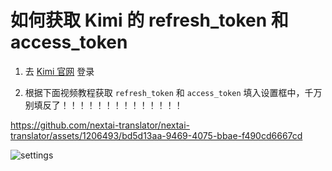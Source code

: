 如何获取 Kimi 的 refresh_token 和 access_token
============================================

1. 去 [Kimi 官网](https://kimi.moonshot.cn) 登录

2. 根据下面视频教程获取 `refresh_token` 和 `access_token` 填入设置框中，千万别填反了！！！！！！！！！！！！！！

  https://github.com/nextai-translator/nextai-translator/assets/1206493/bd5d13aa-9469-4075-bbae-f490cd6667cd

  ![settings](https://github.com/nextai-translator/nextai-translator/assets/1206493/d04a46c5-68c6-44bb-b230-ba8b072fd23d)
